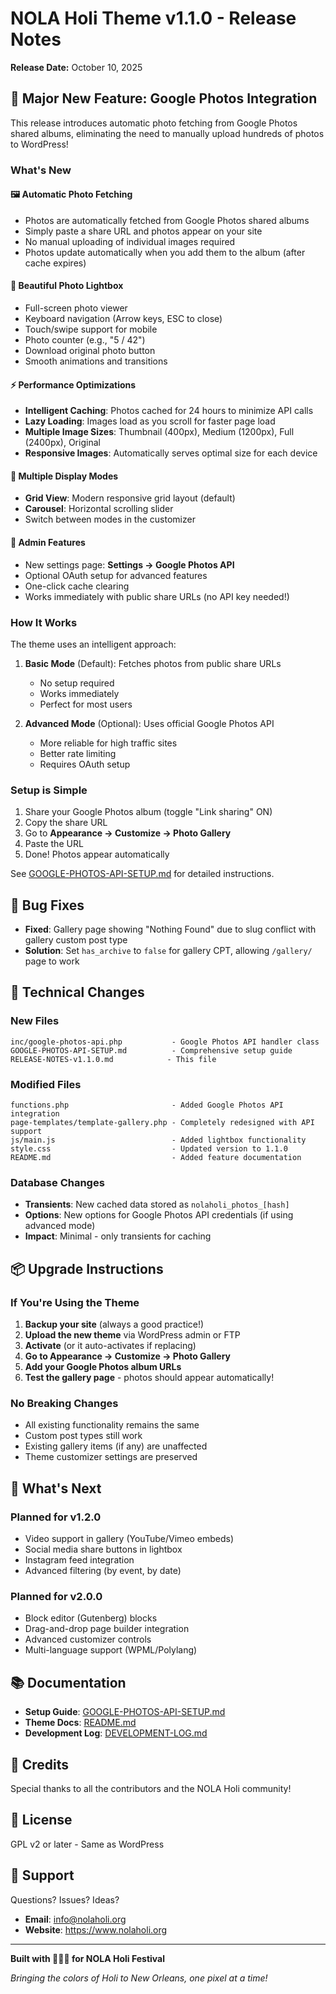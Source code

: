 # NOLA Holi Theme v1.1.0 - Release Notes

**Release Date:** October 10, 2025

## 🎉 Major New Feature: Google Photos Integration

This release introduces automatic photo fetching from Google Photos shared albums, eliminating the need to manually upload hundreds of photos to WordPress!

### What's New

#### 🖼️ Automatic Photo Fetching
- Photos are automatically fetched from Google Photos shared albums
- Simply paste a share URL and photos appear on your site
- No manual uploading of individual images required
- Photos update automatically when you add them to the album (after cache expires)

#### 💎 Beautiful Photo Lightbox
- Full-screen photo viewer
- Keyboard navigation (Arrow keys, ESC to close)
- Touch/swipe support for mobile
- Photo counter (e.g., "5 / 42")
- Download original photo button
- Smooth animations and transitions

#### ⚡ Performance Optimizations
- **Intelligent Caching**: Photos cached for 24 hours to minimize API calls
- **Lazy Loading**: Images load as you scroll for faster page load
- **Multiple Image Sizes**: Thumbnail (400px), Medium (1200px), Full (2400px), Original
- **Responsive Images**: Automatically serves optimal size for each device

#### 🎨 Multiple Display Modes
- **Grid View**: Modern responsive grid layout (default)
- **Carousel**: Horizontal scrolling slider
- Switch between modes in the customizer

#### 🔧 Admin Features
- New settings page: **Settings → Google Photos API**
- Optional OAuth setup for advanced features
- One-click cache clearing
- Works immediately with public share URLs (no API key needed!)

### How It Works

The theme uses an intelligent approach:

1. **Basic Mode** (Default): Fetches photos from public share URLs
   - No setup required
   - Works immediately
   - Perfect for most users

2. **Advanced Mode** (Optional): Uses official Google Photos API
   - More reliable for high traffic sites
   - Better rate limiting
   - Requires OAuth setup

### Setup is Simple

1. Share your Google Photos album (toggle "Link sharing" ON)
2. Copy the share URL
3. Go to **Appearance → Customize → Photo Gallery**
4. Paste the URL
5. Done! Photos appear automatically

See [GOOGLE-PHOTOS-API-SETUP.md](GOOGLE-PHOTOS-API-SETUP.md) for detailed instructions.

## 🐛 Bug Fixes

- **Fixed**: Gallery page showing "Nothing Found" due to slug conflict with gallery custom post type
- **Solution**: Set `has_archive` to `false` for gallery CPT, allowing `/gallery/` page to work

## 🔧 Technical Changes

### New Files
```
inc/google-photos-api.php           - Google Photos API handler class
GOOGLE-PHOTOS-API-SETUP.md          - Comprehensive setup guide
RELEASE-NOTES-v1.1.0.md            - This file
```

### Modified Files
```
functions.php                       - Added Google Photos API integration
page-templates/template-gallery.php - Completely redesigned with API support
js/main.js                          - Added lightbox functionality
style.css                           - Updated version to 1.1.0
README.md                           - Added feature documentation
```

### Database Changes
- **Transients**: New cached data stored as `nolaholi_photos_[hash]`
- **Options**: New options for Google Photos API credentials (if using advanced mode)
- **Impact**: Minimal - only transients for caching

## 📦 Upgrade Instructions

### If You're Using the Theme

1. **Backup your site** (always a good practice!)
2. **Upload the new theme** via WordPress admin or FTP
3. **Activate** (or it auto-activates if replacing)
4. **Go to Appearance → Customize → Photo Gallery**
5. **Add your Google Photos album URLs**
6. **Test the gallery page** - photos should appear automatically!

### No Breaking Changes
- All existing functionality remains the same
- Custom post types still work
- Existing gallery items (if any) are unaffected
- Theme customizer settings are preserved

## 🎯 What's Next

### Planned for v1.2.0
- Video support in gallery (YouTube/Vimeo embeds)
- Social media share buttons in lightbox
- Instagram feed integration
- Advanced filtering (by event, by date)

### Planned for v2.0.0
- Block editor (Gutenberg) blocks
- Drag-and-drop page builder integration
- Advanced customizer controls
- Multi-language support (WPML/Polylang)

## 📚 Documentation

- **Setup Guide**: [GOOGLE-PHOTOS-API-SETUP.md](GOOGLE-PHOTOS-API-SETUP.md)
- **Theme Docs**: [README.md](README.md)
- **Development Log**: [DEVELOPMENT-LOG.md](DEVELOPMENT-LOG.md)

## 🙏 Credits

Special thanks to all the contributors and the NOLA Holi community!

## 📄 License

GPL v2 or later - Same as WordPress

## 💬 Support

Questions? Issues? Ideas?
- **Email**: info@nolaholi.org
- **Website**: https://www.nolaholi.org

---

**Built with 💜💚💛 for NOLA Holi Festival**

*Bringing the colors of Holi to New Orleans, one pixel at a time!*

